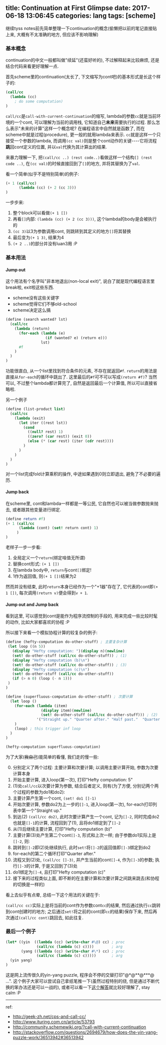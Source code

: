 title: Continuation at First Glimpse
date: 2017-06-18 13:06:45
categories: lang
tags: [scheme]
---

继续tyss notes前先简单整理一下continuation的概念(偷懒把以前的笔记直接贴上来, 大概有不太准确的地方, 但应该不影响理解)

### 基本概念

continuation的中文一般都叫做"续延"(还蛮好听的), 不过解释起来比较麻烦, 还是结合代码来看更好理解一点.

首先scheme里的continuation(太长了, 下文缩写为cont吧)的基本形式是长这个样子的: 

```scheme
(call/cc
  (lambda (cc)
    ; do some computation)
)
```

`call/cc`是`call-with-current-continuation`的缩写, lambda的参数`cc`就是当前环境的一个cont, 可以理解为当前的调用栈, 它知道自己**未来**需要执行的过程. 那么怎么表示"未来的计算"这样一个概念呢? 在编程语言中自然就是函数了, 而在scheme中就是过程(procedure), 更一般的就用lambda来表示. `cc`就是这样一个只接受一个参数的lambda, 而调用`(cc val)`则是整个cont动作的关键----它将流程**跳**回cont定义的位置, 并以`val`代换为其计算出的结果.

来暴力理解一下, 把`(call/cc ..) (rest code..)`看做这样一个结构`[] (rest code ..)`, 在`(cc val)`的时候直接回到了`[]`的地方, 并将其替换为了`val`.

看一个简单(似乎不是特别简单)的例子:

```scheme
(+ 1 (call/cc)
      (lambda (cc) (+ 2 (cc 3)))
)
```

一步步来:

1. 整个block可以看做`(+ 1 [])`
2. 再看`[]`内部: `(lambda (cc) (+ 2 (cc 3)))`, 这个lambda的body是会被执行的
3. `(cc 3)`以3为参数调用cont, 则跳转到其定义的地方`[]`将其替换
4. 最后变为`(+ 1 3)`, 结果为4
5. `(+ 2 ..)`的部分并没有luan3用 :P

### 基本用法

#### Jump out

这个用法有个名字叫"非本地退出(non-local exit)", 说白了就是现代编程语言里break啦, exit啦这些东西.

* scheme没有这些关键字
* scheme觉得它们不够old-school
* scheme决定这么搞

```scheme
(define (search wanted? lst)
  (call/cc
    (lambda (return)
      (for-each (lambda (e)
                  (if (wanted? e) (return e)))
                lst)
      #f
    )
  )
)
```

功能很直白, 从一个list里找到符合条件的元素, 不存在就返回`#f`. `return`的用法是直接从`for-each`的循环中跳出了. 这里最后的`#f`可不可以写成`(return #f)`? 当然可以, 不过整个lambda都计算完了, 自然是返回最后一个计算值, 所以可以直接省略啦.

另一个例子

```scheme
(define (list-product list)
  (call/cc
    (lambda (exit)
      (let iter ((rest lst))
        (cond
          ((null? rest) 1)
          ((zero? (car rest)) (exit 0))
          (else (* (car rest) (iter (cdr rest))))
        )
      )
    )
  )
)
```

对一个list完成fold计算乘积的操作, 中途如果遇到0则立即退出, 避免了不必要的遍历.

#### Jump back

在scheme里, cont和lambda一样都是一等公民, 它自然也可以被当做参数抛来抛去, 或者跟其他变量进行绑定.

```scheme
(define return #f)
(+ 1 (call/cc
      (lambda (cont) (set! return cont) 1)
     )
)
```

老样子一步一步看:

1. 全局定义一个`return`(绑定啥值无所谓)
2. 替换cont形式: `(+ 1 [])`
3. 在lambda body中, `return`与cont`[]`绑定!
4. 1作为返回值, 则`(+ 1 [])`结果为2

然而并没有结束, 此时`return`本身已经作为一个"+1器"存在了, 它代表的cont即`(+ 1 [])`, 每次调用`(return v)`便会得到`v + 1`.

#### Jump out and Jump back

看到这里, 可以感觉到cont是能作为程序流控制的手段的, 用来完成一些比较时髦的动作, 比如大家都喜欢的协程 :P

所以接下来看一个模拟协程计算的较复杂的例子:

```scheme
(define (hefty-computation do-other-stuff) ; 主要复杂计算
 (let loop ((n 5))
   (display "Hefty computation: ")(display n)(newline)
   (set! do-other-stuff (call/cc do-other-stuff)) ; (1)
   (display "Hefty computation (b)\n")
   (set! do-other-stuff (call/cc do-other-stuff)) ; (3)
   (display "Hefty computation (c)\n")
   (set! do-other-stuff (call/cc do-other-stuff))
   (if (> n 0) (loop (- n 1)))
 )
)

(define (superfluous-computation do-other-stuff) ; 次要计算
  (let loop ()
    (for-each (lambda (item)
                (display item)(newline)
                (set! do-other-stuff (call/cc do-other-stuff))) ; (2)
              '("Straight up." "Quarter after." "Half past."  "Quarter til.")
    )
    (loop) ; this trigger inf loop
  )
)

(hefty-computation superfluous-computation)
```

为了大家(~~我自己~~)能简单的看懂, 我们走的慢一些:

0. 分别定义了两个过程: 主要计算和次要计算; 以调用主要计算开始, 参数为次要计算本身
1. 开始主要计算, 进入loop(第一次), 打印"Hefty computation: 5"
2. (1)处`call/cc`以次要计算为参数, 结合后者定义, 则有(为了方便, 分别记两个两个过程的参数为do1和do2):
3. 主要计算产生第一个cont, `(set! do1 []-1)`
  1. 开始次要计算, 参数do2为上一步的`[]-1`, 进入loop(第一次), for-each打印列表中第一个"Straight up."
  2. 到达(2) `(call/cc do2)`, 此时次要计算产生一个cont, 记为`[]-2`, 同时完成do2也就是`[]-1`的计算, 流程回到了(1), 且将do1绑定到了`[]-2`
4. 从(1)后继续主要计算, 打印"Hefty computation (b)"
5. 主要计算(3)处产生第二个cont`[]-3`, 形式和上次一样; 由于参数do1实际上是`[]-2`, 则:
  1. 跳转到`[]-2`即(2)处继续执行, 此时`set!`将`[]-2`的返回值即`[]-3`绑定到do2
  2. for-each的第二个循环打印"Quarter after."
  3. 流程又到(2)处, `(call/cc []-3)`, 并产生当前的cont`[]-4`, 作为`[]-3`的参数; 执行`[]-3`的计算, 于是又回到了(3)处
6. do1绑定为`[]-4`, 且打印"Hefty computation (c)"
7. 接下来的过程类似上面, 即不断的在主要计算和次要计算之间跳来跳去(和协程的切换是一样的)

看上去似乎有点晕, 总结一下这个用法的关键在于:

`(call/cc cc)`实际上是将当前的cont作为参数cont`cc`的结果, 然后通过执行`cc`跳转到cont创建时的地方; 之后通过`set!`将之前的cont(即`cc`的结果)保存下来, 然后再次通过`(call/cc cont)`跳回去, 如此往复.

### 最后一个例子

```scheme
(let* ((yin  ((lambda (cc) (write-char #\@) cc) ; proc
              (call/cc (lambda (c) c))))        ; arg
       (yang ((lambda (cc) (write-char #\*) cc) ; proc
              (call/cc (lambda (c) c)))))       ; arg
  (yin yang)
)
```

这是网上流传很久的yin-yang puzzle, 程序会不停的交替打印"@\*@\*\*@\***@ ...". 这个例子大家可以尝试自己拿纸笔推一下(虽然过程特别的绕, 但是通过不断代换的笨办法还是可以一战的), 或者可以看一下[这个解答](http://stackoverflow.com/questions/2694679/how-does-the-yin-yang-puzzle-work/36513942#36513942)就比较好理解了, stay calm :P

----

ref:

* http://geek-zh.net/cps-and-call-cc/
* http://www.ituring.com.cn/article/53793
* http://community.schemewiki.org/?call-with-current-continuation
* http://stackoverflow.com/questions/2694679/how-does-the-yin-yang-puzzle-work/36513942#36513942
